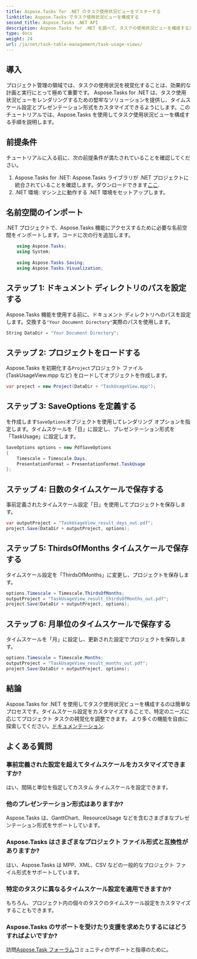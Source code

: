 ```yaml
---
title: Aspose.Tasks for .NET のタスク使用状況ビューをマスターする
linktitle: Aspose.Tasks でタスク使用状況ビューを構成する
second_title: Aspose.Tasks .NET API
description: Aspose.Tasks for .NET を調べて、タスクの使用状況ビューを構成する方法を学びます。タイムスケール設定をカスタマイズし、プロジェクト管理のビジュアルを強化します。
type: docs
weight: 24
url: /ja/net/task-table-management/task-usage-views/
---
```

## 導入
プロジェクト管理の領域では、タスクの使用状況を視覚化することは、効果的な計画と実行にとって極めて重要です。 Aspose.Tasks for .NET は、タスク使用状況ビューをレンダリングするための堅牢なソリューションを提供し、タイムスケール設定とプレゼンテーション形式をカスタマイズできるようにします。このチュートリアルでは、Aspose.Tasks を使用してタスク使用状況ビューを構成する手順を説明します。
## 前提条件
チュートリアルに入る前に、次の前提条件が満たされていることを確認してください。
1.  Aspose.Tasks for .NET: Aspose.Tasks ライブラリが .NET プロジェクトに統合されていることを確認します。ダウンロードできます[ここ](https://releases.aspose.com/tasks/net/).
2. .NET 環境: マシン上に動作する .NET 環境をセットアップします。
## 名前空間のインポート
.NET プロジェクトで、Aspose.Tasks 機能にアクセスするために必要な名前空間をインポートします。コードに次の行を追加します。
```csharp
    using Aspose.Tasks;
    using System;
    
    using Aspose.Tasks.Saving;
    using Aspose.Tasks.Visualization;
```
## ステップ 1: ドキュメント ディレクトリのパスを設定する
 Aspose.Tasks 機能を使用する前に、ドキュメント ディレクトリへのパスを設定します。交換する`"Your Document Directory"`実際のパスを使用します。
```csharp
String DataDir = "Your Document Directory";
```
## ステップ 2: プロジェクトをロードする
 Aspose.Tasks を初期化する`Project`プロジェクト ファイル (TaskUsageView.mpp など) をロードしてオブジェクトを作成します。
```csharp
var project = new Project(DataDir + "TaskUsageView.mpp");
```
## ステップ 3: SaveOptions を定義する
を作成します`SaveOptions`オブジェクトを使用してレンダリング オプションを指定します。タイムスケールを「日」に設定し、プレゼンテーション形式を「TaskUsage」に設定します。
```csharp
SaveOptions options = new PdfSaveOptions
{
    Timescale = Timescale.Days,
    PresentationFormat = PresentationFormat.TaskUsage
};
```
## ステップ 4: 日数のタイムスケールで保存する
事前定義されたタイムスケール設定「日」を使用してプロジェクトを保存します。
```csharp
var outputProject = "TaskUsageView_result_days_out.pdf";
project.Save(DataDir + outputProject, options);
```
## ステップ 5: ThirdsOfMonths タイムスケールで保存する
タイムスケール設定を「ThirdsOfMonths」に変更し、プロジェクトを保存します。
```csharp
options.Timescale = Timescale.ThirdsOfMonths;
outputProject = "TaskUsageView_result_thirdsOfMonths_out.pdf";
project.Save(DataDir + outputProject, options);
```
## ステップ 6: 月単位のタイムスケールで保存する
タイムスケールを「月」に設定し、更新された設定でプロジェクトを保存します。
```csharp
options.Timescale = Timescale.Months;
outputProject = "TaskUsageView_result_months_out.pdf";
project.Save(DataDir + outputProject, options);
```
## 結論
Aspose.Tasks for .NET を使用してタスク使用状況ビューを構成するのは簡単なプロセスです。タイムスケール設定をカスタマイズすることで、特定のニーズに応じてプロジェクト タスクの視覚化を調整できます。
より多くの機能を自由に探索してください。[ドキュメンテーション](https://reference.aspose.com/tasks/net/).
## よくある質問
### 事前定義された設定を超えてタイムスケールをカスタマイズできますか?
はい、間隔と単位を指定してカスタム タイムスケールを設定できます。
### 他のプレゼンテーション形式はありますか?
Aspose.Tasks は、GanttChart、ResourceUsage などを含むさまざまなプレゼンテーション形式をサポートしています。
### Aspose.Tasks はさまざまなプロジェクト ファイル形式と互換性がありますか?
はい、Aspose.Tasks は MPP、XML、CSV などの一般的なプロジェクト ファイル形式をサポートしています。
### 特定のタスクに異なるタイムスケール設定を適用できますか?
もちろん、プロジェクト内の個々のタスクのタイムスケール設定をカスタマイズすることもできます。
### Aspose.Tasks のサポートを受けたり支援を求めたりするにはどうすればよいですか?
訪問[Aspose.Task フォーラム](https://forum.aspose.com/c/tasks/15)コミュニティのサポートと指導のために。